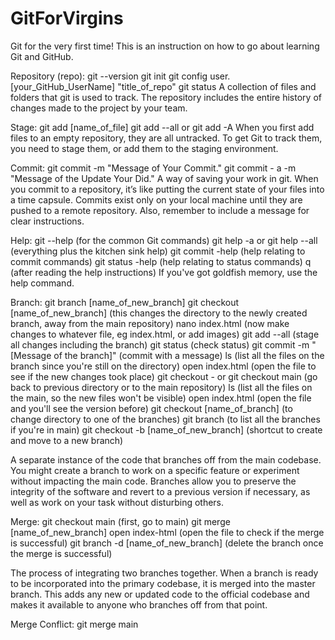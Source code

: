# GitForVirgins
Git for the very first time!
This is an instruction on how to go about learning Git and GitHub.

Repository (repo):
git --version
git init
git config user.[your_GitHub_UserName] "title_of_repo"
git status
A collection of files and folders that git is used to track. The repository includes the entire history of changes made to the project by your team.


Stage:
git add [name_of_file]
git add --all or git add -A
When you first add files to an empty repository, they are all untracked. To get Git to track them, you need to stage them, or add them to the staging environment.


Commit:
git commit -m "Message of Your Commit."
git commit - a -m "Message of the Update Your Did."
A way of saving your work in git. When you commit to a repository, it’s like putting the current state of your files into a time capsule. Commits exist only on your local machine until they are pushed to a remote repository. Also, remember to include a message for clear instructions.


Help:
git --help (for the common Git commands)
git help -a or git help --all (everything plus the kitchen sink help)
git commit -help (help relating to commit commands)
git status -help (help relating to status commands)
q (after reading the help instructions)
If you've got goldfish memory, use the help command.


Branch:
git branch [name_of_new_branch]
git checkout [name_of_new_branch] (this changes the directory to the newly created branch, away from the main repository)
nano index.html (now make changes to whatever file, eg index.html, or add images)
git add --all (stage all changes including the branch)
git status (check status)
git commit -m "[Message of the branch]" (commit with a message)
ls (list all the files on the branch since you're still on the directory)
open index.html (open the file to see if the new changes took place)
git checkout - or git checkout main (go back to previous directory or to the main repository)
ls (list all the files on the main, so the new files won't be visible)
open index.html (open the file and you'll see the version before)
git checkout [name_of_branch] (to change directory to one of the branches)
git branch (to list all the branches if you're in main)
git checkout -b [name_of_new_branch] (shortcut to create and move to a new branch)

A separate instance of the code that branches off from the main codebase. You might create a branch to work on a specific feature or experiment without impacting the main code. Branches allow you to preserve the integrity of the software and revert to a previous version if necessary, as well as work on your task without disturbing others.


Merge:
git checkout main (first, go to main)
git merge [name_of_new_branch]
open index-html (open the file to check if the merge is successful)
git branch -d [name_of_new_branch] (delete the branch once the merge is successful)

The process of integrating two branches together. When a branch is ready to be incorporated into the primary codebase, it is merged into the master branch. This adds any new or updated code to the official codebase and makes it available to anyone who branches off from that point.

Merge Conflict:
git merge main
